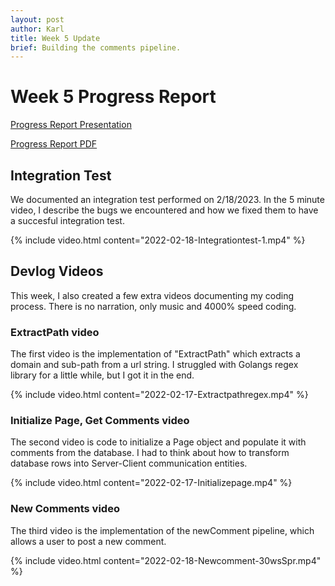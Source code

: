 ```yaml
---
layout: post
author: Karl
title: Week 5 Update
brief: Building the comments pipeline.
---
```


# Week 5 Progress Report

[Progress Report Presentation]({{site.url}}/assets/pptx/presentation-week-05.pptx)

[Progress Report PDF]({{site.url}}/assets/pdfs/progress-week-05.pdf)

## Integration Test

We documented an integration test performed on 2/18/2023. In the 5 minute video, I describe the bugs we encountered and how we fixed them to have a succesful integration test.

{% include video.html content="2022-02-18-Integrationtest-1.mp4" %}

## Devlog Videos

This week, I also created a few extra videos documenting my coding process. There is no narration, only music and 4000% speed coding.

### ExtractPath video

The first video is the implementation of "ExtractPath" which extracts a domain and sub-path from a url string. I struggled with Golangs regex library for a little while, but I got it in the end.

{% include video.html content="2022-02-17-Extractpathregex.mp4" %}

### Initialize Page, Get Comments video

The second video is code to initialize a Page object and populate it with comments from the database. I had to think about how to transform database rows into Server-Client communication entities.

{% include video.html content="2022-02-17-Initializepage.mp4" %}

### New Comments video

The third video is the implementation of the newComment pipeline, which allows a user to post a new comment.

{% include video.html content="2022-02-18-Newcomment-30wsSpr.mp4" %}



